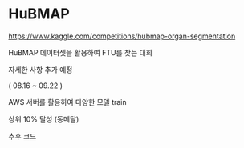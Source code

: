 # HuBMAP

https://www.kaggle.com/competitions/hubmap-organ-segmentation

HuBMAP 데이터셋을 활용하여 FTU를 찾는 대회

자세한 사항 추가 예정

( 08.16 ~ 09.22 )

AWS 서버를 활용하여 다양한 모델 train 

상위 10% 달성 (동메달)

추후 코드 

